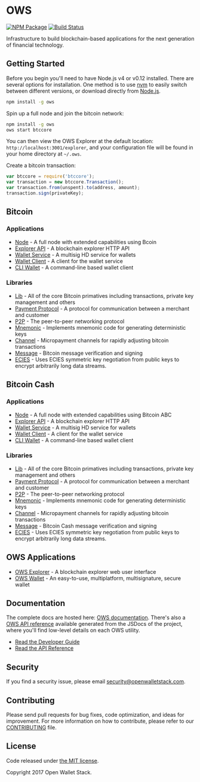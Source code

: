 OWS
=======

[![NPM Package](https://img.shields.io/npm/v/ows.svg?style=flat-square)](https://www.npmjs.org/package/ows)
[![Build Status](https://img.shields.io/travis/owstack/ows.svg?branch=master&style=flat-square)](https://travis-ci.org/owstack/ows)

Infrastructure to build blockchain-based applications for the next generation of financial technology.

## Getting Started

Before you begin you'll need to have Node.js v4 or v0.12 installed. There are several options for installation. One method is to use [nvm](https://github.com/creationix/nvm) to easily switch between different versions, or download directly from [Node.js](https://nodejs.org/).

```bash
npm install -g ows
```

Spin up a full node and join the bitcoin network:

```bash
npm install -g ows
ows start btccore
```

You can then view the OWS Explorer at the default location: `http://localhost:3001/explorer`, and your configuration file will be found in your home directory at `~/.ows`.

Create a bitcoin transaction:
```js
var btccore = require('btccore');
var transaction = new btccore.Transaction();
var transaction.from(unspent).to(address, amount);
transaction.sign(privateKey);
```

## Bitcoin

### Applications

- [Node](https://github.com/owstack/btccore-node) - A full node with extended capabilities using Bcoin
- [Explorer API](https://github.com/owstack/btccore-explorer-api) - A blockchain explorer HTTP API
- [Wallet Service](https://github.com/owstack/btccore-wallet-service) - A multisig HD service for wallets
- [Wallet Client](https://github.com/owstack/btccore-wallet-client) - A client for the wallet service
- [CLI Wallet](https://github.com/owstack/btccore-wallet) - A command-line based wallet client

### Libraries

- [Lib](https://github.com/owstack/btccore-lib) - All of the core Bitcoin primatives including transactions, private key management and others
- [Payment Protocol](https://github.com/owstack/btccore-payment-protocol) - A protocol for communication between a merchant and customer
- [P2P](https://github.com/owstack/btccore-p2p) - The peer-to-peer networking protocol
- [Mnemonic](https://github.com/owstack/btccore-mnemonic) - Implements mnemonic code for generating deterministic keys
- [Channel](https://github.com/owstack/btccore-channel) - Micropayment channels for rapidly adjusting bitcoin transactions
- [Message](https://github.com/owstack/btccore-message) - Bitcoin message verification and signing
- [ECIES](https://github.com/owstack/btccore-ecies) - Uses ECIES symmetric key negotiation from public keys to encrypt arbitrarily long data streams.

## Bitcoin Cash

### Applications

- [Node](https://github.com/owstack/bcccore-node) - A full node with extended capabilities using Bitcoin ABC
- [Explorer API](https://github.com/owstack/bcccore-explorer-api) - A blockchain explorer HTTP API
- [Wallet Service](https://github.com/owstack/bcccore-wallet-service) - A multisig HD service for wallets
- [Wallet Client](https://github.com/owstack/bcccore-wallet-client) - A client for the wallet service
- [CLI Wallet](https://github.com/owstack/bcccore-wallet) - A command-line based wallet client

### Libraries

- [Lib](https://github.com/owstack/bcccore-lib) - All of the core Bitcoin primatives including transactions, private key management and others
- [Payment Protocol](https://github.com/owstack/bcccore-payment-protocol) - A protocol for communication between a merchant and customer
- [P2P](https://github.com/owstack/bcccore-p2p) - The peer-to-peer networking protocol
- [Mnemonic](https://github.com/owstack/bcccore-mnemonic) - Implements mnemonic code for generating deterministic keys
- [Channel](https://github.com/owstack/bcccore-channel) - Micropayment channels for rapidly adjusting bitcoin transactions
- [Message](https://github.com/owstack/bcccore-message) - Bitcoin Cash message verification and signing
- [ECIES](https://github.com/owstack/bcccore-ecies) - Uses ECIES symmetric key negotiation from public keys to encrypt arbitrarily long data streams.

## OWS Applications

- [OWS Explorer](https://github.com/owstack/ows-explorer) - A blockchain explorer web user interface
- [OWS Wallet](https://github.com/owstack/copay) - An easy-to-use, multiplatform, multisignature, secure wallet

## Documentation

The complete docs are hosted here: [OWS documentation](http://openwalletstack.com/guide/). There's also a [OWS API reference](http://openwalletstack.com/api/) available generated from the JSDocs of the project, where you'll find low-level details on each OWS utility.

- [Read the Developer Guide](http://openwalletstack.com/guide/)
- [Read the API Reference](http://openwalletstack.com/api/)

## Security

If you find a security issue, please email security@openwalletstack.com.

## Contributing

Please send pull requests for bug fixes, code optimization, and ideas for improvement. For more information on how to contribute, please refer to our [CONTRIBUTING](https://github.com/owstack/ows/blob/master/CONTRIBUTING.md) file.

## License

Code released under [the MIT license](https://github.com/owstack/ows/blob/master/LICENSE).

Copyright 2017 Open Wallet Stack.
